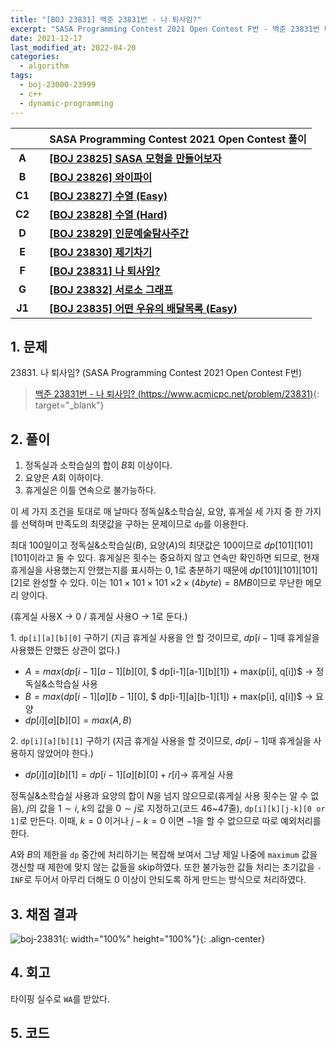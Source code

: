 ```yaml
---
title: "[BOJ 23831] 백준 23831번 - 나 퇴사임?"
excerpt: "SASA Programming Contest 2021 Open Contest F번 - 백준 23831번 나 퇴사임? 풀이"
date: 2021-12-17
last_modified_at: 2022-04-20
categories:
  - algorithm
tags:
  - boj-23000-23999
  - c++
  - dynamic-programming
---
```


|||SASA Programming Contest 2021 Open Contest 풀이|
|:---:|:---:|:---|
|**A**||**[[BOJ 23825] SASA 모형을 만들어보자](https://burningfalls.github.io/algorithm/boj-23825/)**|
|**B**||**[[BOJ 23826] 와이파이](https://burningfalls.github.io/algorithm/boj-23826/)**|
|**C1**||**[[BOJ 23827] 수열 (Easy)](https://burningfalls.github.io/algorithm/boj-23827/)**|
|**C2**||**[[BOJ 23828] 수열 (Hard)](https://burningfalls.github.io/algorithm/boj-23828/)**|
|**D**||**[[BOJ 23829] 인문예술탐사주간](https://burningfalls.github.io/algorithm/boj-23829/)**|
|**E**||**[[BOJ 23830] 제기차기](https://burningfalls.github.io/algorithm/boj-23830/)**|
|**F**||**[[BOJ 23831] 나 퇴사임?](https://burningfalls.github.io/algorithm/boj-23831/)**|
|**G**||**[[BOJ 23832] 서로소 그래프](https://burningfalls.github.io/algorithm/boj-23832/)**|
|**J1**||**[[BOJ 23835] 어떤 우유의 배달목록 (Easy)](https://burningfalls.github.io/algorithm/boj-23835/)**|

## 1. 문제
$23831$. 나 퇴사임? (SASA Programming Contest 2021 Open Contest F번)

> [백준 23831번 - 나 퇴사임? (https://www.acmicpc.net/problem/23831)](https://www.acmicpc.net/problem/23831){: target="_blank"}

## 2. 풀이

1. 정독실과 소학습실의 합이 $B$회 이상이다. 
1. 요양은 $A$회 이하이다. 
1. 휴게실은 이틀 연속으로 불가능하다.

이 세 가지 조건을 토대로 매 날마다 정독실&소학습실, 요양, 휴게실 세 가지 중 한 가지를 선택하며 만족도의 최댓값을 구하는 문제이므로 `dp`를 이용한다.

최대 $100$일이고 정독실&소학습실$(B)$, 요양$(A)$의 최댓값은 $100$이므로 $dp[101][101][101]$이라고 둘 수 있다. 휴게실은 횟수는 중요하지 않고 연속만 확인하면 되므로, 현재 휴게실을 사용했는지 안했는지를 표시하는 $0,1$로 충분하기 때문에 $dp[101][101][101][2]$로 완성할 수 있다. 이는 $101\times 101\times 101$ $\times 2\times (4byte)=8MB$이므로 무난한 메모리 양이다.

(휴게실 사용X -> $0$ / 휴게실 사용O -> $1$로 둔다.)

$1.$ `dp[i][a][b][0]` 구하기 (지금 휴게실 사용을 안 할 것이므로, $dp[i-1]$때 휴게실을 사용했든 안했든 상관이 없다.)

* $A = max(dp[i-1][a-1][b][0],$ $ dp[i-1][a-1][b][1]) + max(p[i], q[i])$ $\rightarrow$ 정독실&소학습실 사용
* $B = max(dp[i-1][a][b-1][0],$ $ dp[i-1][a][b-1][1]) + max(p[i], q[i])$ $\rightarrow$ 요양
* $dp[i][a][b][0] = max(A, B)$

$2.$ `dp[i][a][b][1]` 구하기 (지금 휴게실 사용을 할 것이므로, $dp[i-1]$때 휴게실을 사용하지 않았어야 한다.)

* $dp[i][a][b][1] = dp[i-1][a][b][0] + r[i] \rightarrow$ 휴게실 사용

정독실&소학습실 사용과 요양의 합이 $N$을 넘지 않으므로(휴게실 사용 횟수는 알 수 없음), $j$의 값을 $1\sim i$, $k$의 값을 $0\sim j$로 지정하고(코드 46~47줄), 
`dp[i][k][j-k][0 or 1]`로 만든다. 이때, $k=0$ 이거나 $j-k=0$ 이면 $-1$을 할 수 없으므로 따로 예외처리를 한다.

$A$와 $B$의 제한을 `dp` 중간에 처리하기는 복잡해 보여서 그냥 제일 나중에 `maximum` 값을 갱신할 때 제한에 맞지 않는 값들을 skip하였다. 또한 불가능한 값들 처리는 초기값을 `-INF`로 두어서 아무리 더해도 $0$ 이상이 안되도록 하게 만드는 방식으로 처리하였다.

## 3. 채점 결과

![boj-23831](https://user-images.githubusercontent.com/30232837/160954546-42e5e0f4-c0db-43b4-9fcd-2e5598b4aa55.png "boj-23831"){: width="100%" height="100%"}{: .align-center}

## 4. 회고

타이핑 실수로 `WA`를 받았다.

## 5. 코드

<script src="https://gist.github.com/BurningFalls/1ade4574d3336461770d959384c7fdd7.js"></script>